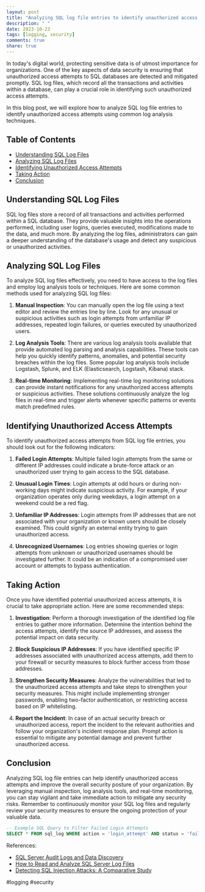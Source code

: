 ```yaml
---
layout: post
title: "Analyzing SQL log file entries to identify unauthorized access attempts"
description: " "
date: 2023-10-23
tags: [logging, security]
comments: true
share: true
---
```


In today's digital world, protecting sensitive data is of utmost importance for organizations. One of the key aspects of data security is ensuring that unauthorized access attempts to SQL databases are detected and mitigated promptly. SQL log files, which record all the transactions and activities within a database, can play a crucial role in identifying such unauthorized access attempts.

In this blog post, we will explore how to analyze SQL log file entries to identify unauthorized access attempts using common log analysis techniques.

## Table of Contents
- [Understanding SQL Log Files](#understanding-sql-log-files)
- [Analyzing SQL Log Files](#analyzing-sql-log-files)
- [Identifying Unauthorized Access Attempts](#identifying-unauthorized-access-attempts)
- [Taking Action](#taking-action)
- [Conclusion](#conclusion)

## Understanding SQL Log Files
SQL log files store a record of all transactions and activities performed within a SQL database. They provide valuable insights into the operations performed, including user logins, queries executed, modifications made to the data, and much more. By analyzing the log files, administrators can gain a deeper understanding of the database's usage and detect any suspicious or unauthorized activities.

## Analyzing SQL Log Files
To analyze SQL log files effectively, you need to have access to the log files and employ log analysis tools or techniques. Here are some common methods used for analyzing SQL log files:

1. **Manual Inspection**: You can manually open the log file using a text editor and review the entries line by line. Look for any unusual or suspicious activities such as login attempts from unfamiliar IP addresses, repeated login failures, or queries executed by unauthorized users.

2. **Log Analysis Tools**: There are various log analysis tools available that provide automated log parsing and analysis capabilities. These tools can help you quickly identify patterns, anomalies, and potential security breaches within the log files. Some popular log analysis tools include Logstash, Splunk, and ELK (Elasticsearch, Logstash, Kibana) stack.

3. **Real-time Monitoring**: Implementing real-time log monitoring solutions can provide instant notifications for any unauthorized access attempts or suspicious activities. These solutions continuously analyze the log files in real-time and trigger alerts whenever specific patterns or events match predefined rules.

## Identifying Unauthorized Access Attempts
To identify unauthorized access attempts from SQL log file entries, you should look out for the following indicators:

1. **Failed Login Attempts**: Multiple failed login attempts from the same or different IP addresses could indicate a brute-force attack or an unauthorized user trying to gain access to the SQL database.

2. **Unusual Login Times**: Login attempts at odd hours or during non-working days might indicate suspicious activity. For example, if your organization operates only during weekdays, a login attempt on a weekend could be a red flag.

3. **Unfamiliar IP Addresses**: Login attempts from IP addresses that are not associated with your organization or known users should be closely examined. This could signify an external entity trying to gain unauthorized access.

4. **Unrecognized Usernames**: Log entries showing queries or login attempts from unknown or unauthorized usernames should be investigated further. It could be an indication of a compromised user account or attempts to bypass authentication.

## Taking Action
Once you have identified potential unauthorized access attempts, it is crucial to take appropriate action. Here are some recommended steps:

1. **Investigation**: Perform a thorough investigation of the identified log file entries to gather more information. Determine the intention behind the access attempts, identify the source IP addresses, and assess the potential impact on data security.

2. **Block Suspicious IP Addresses**: If you have identified specific IP addresses associated with unauthorized access attempts, add them to your firewall or security measures to block further access from those addresses.

3. **Strengthen Security Measures**: Analyze the vulnerabilities that led to the unauthorized access attempts and take steps to strengthen your security measures. This might include implementing stronger passwords, enabling two-factor authentication, or restricting access based on IP whitelisting.

4. **Report the Incident**: In case of an actual security breach or unauthorized access, report the incident to the relevant authorities and follow your organization's incident response plan. Prompt action is essential to mitigate any potential damage and prevent further unauthorized access.

## Conclusion
Analyzing SQL log file entries can help identify unauthorized access attempts and improve the overall security posture of your organization. By leveraging manual inspection, log analysis tools, and real-time monitoring, you can stay vigilant and take immediate action to mitigate any security risks. Remember to continuously monitor your SQL log files and regularly review your security measures to ensure the ongoing protection of your valuable data.

```sql
-- Example SQL Query to Filter Failed Login Attempts
SELECT * FROM sql_log WHERE action = 'login_attempt' AND status = 'failed';
```

References:
- [SQL Server Audit Logs and Data Discovery](https://www.varonis.com/blog/sql-server-audit-logs-and-data-discovery/)
- [How to Read and Analyze SQL Server Log Files](https://www.sqlshack.com/how-to-read-and-analyze-sql-server-log-files/)
- [Detecting SQL Injection Attacks: A Comparative Study](https://arxiv.org/abs/1606.02636)

#logging #security